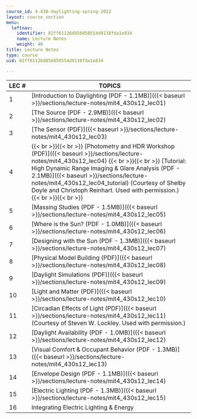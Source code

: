 ```yaml
---
course_id: 4-430-daylighting-spring-2012
layout: course_section
menu:
  leftnav:
    identifier: 82ff61126d856050554d9138fda1e834
    name: Lecture Notes
    weight: 40
title: Lecture Notes
type: course
uid: 82ff61126d856050554d9138fda1e834

---
```


| LEC # | TOPICS |
| --- | --- |
| 1 | [Introduction to Daylighting (PDF - 1.1MB)]({{< baseurl >}}/sections/lecture-notes/mit4_430s12_lec01) |
| 2 | [The Source (PDF - 2.9MB)]({{< baseurl >}}/sections/lecture-notes/mit4_430s12_lec02) |
| 3 | [The Sensor (PDF)]({{< baseurl >}}/sections/lecture-notes/mit4_430s12_lec03) |
| 4 |  {{< br >}}{{< br >}} [Photometry and HDR Workshop (PDF)]({{< baseurl >}}/sections/lecture-notes/mit4_430s12_lec04) {{< br >}}{{< br >}} [Tutorial: High Dynamic Range Imaging & Glare Analysis (PDF - 2.1MB)]({{< baseurl >}}/sections/lecture-notes/mit4_430s12_lec04_tutorial) (Courtesy of Shelby Doyle and Christoph Reinhart. Used with permission.) {{< br >}}{{< br >}}  |
| 5 | [Massing Studies (PDF - 1.5MB)]({{< baseurl >}}/sections/lecture-notes/mit4_430s12_lec05) |
| 6 | [Where is the Sun? (PDF - 1.0MB)]({{< baseurl >}}/sections/lecture-notes/mit4_430s12_lec06) |
| 7 | [Designing with the Sun (PDF - 1.3MB)]({{< baseurl >}}/sections/lecture-notes/mit4_430s12_lec07) |
| 8 | [Physical Model Building (PDF)]({{< baseurl >}}/sections/lecture-notes/mit4_430s12_lec08) |
| 9 | [Daylight Simulations (PDF)]({{< baseurl >}}/sections/lecture-notes/mit4_430s12_lec09) |
| 10 | [Light and Matter (PDF)]({{< baseurl >}}/sections/lecture-notes/mit4_430s12_lec10) |
| 11 | [Circadian Effects of Light (PDF)]({{< baseurl >}}/sections/lecture-notes/mit4_430s12_lec11) (Courtesy of Steven W. Lockley. Used with permission.) |
| 12 | [Daylight Availability (PDF - 1.0MB)]({{< baseurl >}}/sections/lecture-notes/mit4_430s12_lec12) |
| 13 | [Visual Comfort & Occupant Behavior (PDF - 1.3MB)]({{< baseurl >}}/sections/lecture-notes/mit4_430s12_lec13) |
| 14 | [Envelope Design (PDF - 1.1MB)]({{< baseurl >}}/sections/lecture-notes/mit4_430s12_lec14) |
| 15 | [Electric Lighting (PDF - 1.3MB)]({{< baseurl >}}/sections/lecture-notes/mit4_430s12_lec15) |
| 16 | Integrating Electric Lighting & Energy